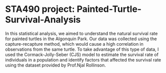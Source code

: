 # STA490 project: Painted-Turtle-Survival-Analysis 

In this statistical analysis, we aimed to understand the natural survival rate for painted turtles in the
Algonquin Park. Our data was collected using the capture-recapture method, which would cause a high
correlation in observations from the same turtle. To take advantage of this type of data, I used
the Cormack-Jolly-Seber (CJS) model to estimate the survival rate of individuals in a population and identify 
factors that affected the survival rate using the dataset provided by Prof.Njal Rollinson.

